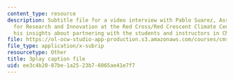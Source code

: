 ```yaml
---
content_type: resource
description: Subtitle file for a video interview with Pablo Suarez, Associate Director
  for Research and Innovation at the Red Cross/Red Crescent Climate Center. He shares
  his insights about partnering with the students and instructors in CMS.611J.
file: https://ol-ocw-studio-app-production.s3.amazonaws.com/courses/cms-611j-creating-video-games-fall-2014/ee3c4b2087be1a2523b76065ae41e7f7_WLjo-mDBiDg.srt
file_type: application/x-subrip
resourcetype: Other
title: 3play caption file
uid: ee3c4b20-87be-1a25-23b7-6065ae41e7f7
---
```

